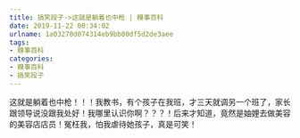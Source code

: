 ```yaml
---
title: 搞笑段子->这就是躺着也中枪 | 糗事百科
date: 2019-11-22 00:34:02
urlname: 1a03270d074314eb9bb00df5d2de3aee
tags: 
- 糗事百科
categories:
- 糗事百科
- 搞笑段子
---
```

这就是躺着也中枪！！！我教书，有个孩子在我班，才三天就调另一个班了，家长跟领导说没跟我处好！我哪里认识你啊？？？！后来才知道，竟然是妯娌去做美容的美容店店员！冤枉我，怕我虐待她孩子，真是可笑！


